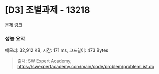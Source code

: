 # [D3] 조별과제 - 13218 

[문제 링크](https://swexpertacademy.com/main/code/problem/problemDetail.do?contestProbId=AXzjvCCq-PwDFASs) 

### 성능 요약

메모리: 32,912 KB, 시간: 171 ms, 코드길이: 473 Bytes



> 출처: SW Expert Academy, https://swexpertacademy.com/main/code/problem/problemList.do